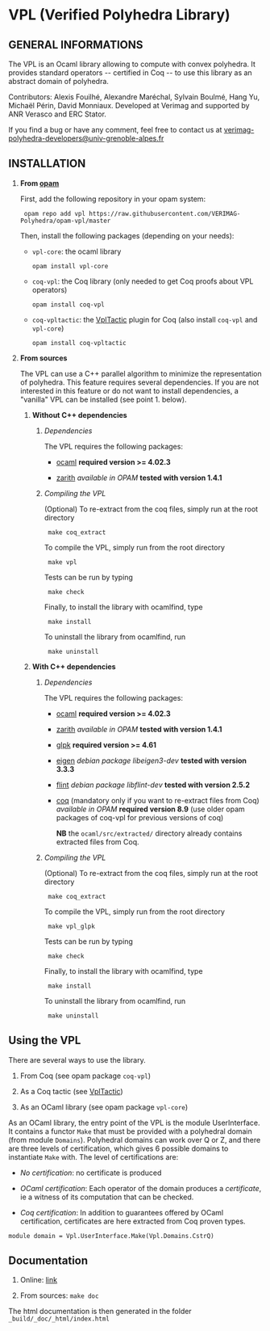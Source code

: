 # VPL (Verified Polyhedra Library)

## GENERAL INFORMATIONS

The VPL is an Ocaml library allowing to compute with convex polyhedra.
It provides standard operators -- certified in Coq -- to use this library as an abstract domain of polyhedra.

Contributors: Alexis Fouilhé, Alexandre Maréchal, Sylvain Boulmé, Hang Yu, Michaël Périn, David Monniaux.
Developed at Verimag and supported by ANR Verasco and ERC Stator.

If you find a bug or have any comment, feel free to contact us at verimag-polyhedra-developers@univ-grenoble-alpes.fr

## INSTALLATION

1. __From [opam](https://opam.ocaml.org/)__

    First, add the following repository in your opam system:

        opam repo add vpl https://raw.githubusercontent.com/VERIMAG-Polyhedra/opam-vpl/master

    Then, install the following packages (depending on your needs):

    * `vpl-core`: the ocaml library

      ```
      opam install vpl-core
      ```

    * `coq-vpl`: the Coq library (only needed to get Coq proofs about VPL operators)

      ```
      opam install coq-vpl
      ```

    * `coq-vpltactic`: the [VplTactic](https://github.com/VERIMAG-Polyhedra/VplTactic) plugin for Coq (also install `coq-vpl` and `vpl-core`)

      ```
      opam install coq-vpltactic
      ```

2. __From sources__

    The VPL can use a C++ parallel algorithm to minimize the representation of polyhedra.
    This feature requires several dependencies.
    If you are not interested in this feature or do not want to install dependencies, a "vanilla" VPL can be installed (see point 1. below).

    1. __Without C++ dependencies__
        1. _Dependencies_

           The VPL requires the following packages:

           * [ocaml](http://caml.inria.fr/ocaml/index.en.html)
              __required version >= 4.02.3__

           * [zarith](https://forge.ocamlcore.org/projects/zarith)
              _available in OPAM_
              __tested with version 1.4.1__

        2. _Compiling the VPL_

           (Optional) To re-extract from the coq files, simply run at the root directory

                make coq_extract

           To compile the VPL, simply run from the root directory

                make vpl

           Tests can be run by typing

                make check

           Finally, to install the library with ocamlfind, type

                make install

           To uninstall the library from ocamlfind, run

                make uninstall

    2. __With C++ dependencies__
        1. _Dependencies_

           The VPL requires the following packages:

           * [ocaml](http://caml.inria.fr/ocaml/index.en.html)
              __required version >= 4.02.3__

           * [zarith](https://forge.ocamlcore.org/projects/zarith)
              _available in OPAM_
              __tested with version 1.4.1__

           * [glpk](https://www.gnu.org/software/glpk/)
              __required version >= 4.61__

           * [eigen](http://eigen.tuxfamily.org/)
              _debian package libeigen3-dev_
              __tested with version 3.3.3__

           * [flint](http://www.flintlib.org/)
              _debian package libflint-dev_
              __tested with version 2.5.2__

           * [coq](https://coq.inria.fr/)
              (mandatory only if you want to re-extract files from Coq)
              _available in OPAM_
              __required version 8.9__ (use older opam packages of coq-vpl for previous versions of coq)

              __NB__ the `ocaml/src/extracted/` directory already contains extracted files from Coq.

        2. _Compiling the VPL_

           (Optional) To re-extract from the coq files, simply run at the root directory

                make coq_extract

           To compile the VPL, simply run from the root directory

                make vpl_glpk

           Tests can be run by typing

                make check

           Finally, to install the library with ocamlfind, type

                make install

           To uninstall the library from ocamlfind, run

                make uninstall


## Using the VPL

There are several ways to use the library.

1. From Coq
(see opam package `coq-vpl`)

2. As a Coq tactic
(see [VplTactic](https://github.com/VERIMAG-Polyhedra/VplTactic))

3. As an OCaml library
(see opam package `vpl-core`)

As an OCaml library, the entry point of the VPL is the module UserInterface.
It contains a functor `Make` that must be provided with a polyhedral domain (from module `Domains`).
Polyhedral domains can work over Q or Z, and there are three levels of certification, which gives 6 possible domains to instantiate `Make` with.
The level of certifications are:

* _No certification_: no certificate is produced

* _OCaml certification_: Each operator of the domain produces a _certificate_, ie a witness of its computation that can be checked.

* _Coq certification_: In addition to guarantees offered by OCaml certification, certificates are here extracted from Coq proven types.

```
module domain = Vpl.UserInterface.Make(Vpl.Domains.CstrQ)
```

## Documentation

1. Online: [link](https://marechalalex.github.io/projects/vpl/vpl-core/)

2. From sources: `make doc`

The html documentation is then generated in the folder `_build/_doc/_html/index.html`
